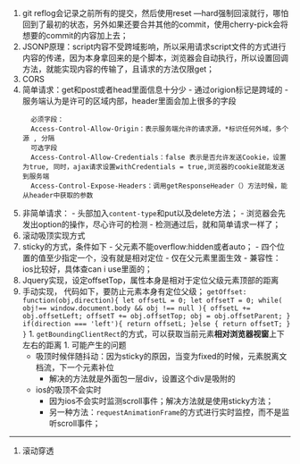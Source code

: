 1. git reflog会记录之前所有的提交，然后使用reset —hard强制回滚就行，哪怕回到了最初的状态，另外如果还要合并其他的commit，使用cherry-pick会将想要的commit的内容加上去；
1. JSONP原理：script内容不受跨域影响，所以采用请求script文件的方式进行内容的传递，因为本身拿回来的是个脚本，浏览器会自动执行，所以设置回调方法，就能实现内容的传输了，且请求的方法仅限get；
1. CORS
  1. 简单请求：get和post或者head里面信息十分少
    - 通过origion标记是跨域的
    - 服务端认为是许可的区域内部，header里面会加上很多的字段
      ```
        必须字段：
        Access-Control-Allow-Origin：表示服务端允许的请求源，*标识任何外域，多个源 , 分隔
        可选字段
        Access-Control-Allow-Credentials：false 表示是否允许发送Cookie，设置为true, 同时，ajax请求设置withCredentials = true,浏览器的cookie就能发送到服务端
        Access-Control-Expose-Headers：调用getResponseHeader（）方法时候，能从header中获取的参数
      ```
  1. 非简单请求：
    - 头部加入`content-type`和put以及delete方法；
    - 浏览器会先发出option的操作，尽心许可的检测
    - 检测通过后，就和简单请求一样了；
1. 滚动吸顶实现方式
  1. sticky的方式，条件如下
    - 父元素不能overflow:hidden或者auto；
    - 四个位置的值至少指定一个，没有就是相对定位
    - 仅在父元素里面生效
    - 兼容性：ios比较好，具体查can i use里面的；
  1. Jquery实现，设定offsetTop，属性本身是相对于定位父级元素顶部的距离
  1. 手动实现， 代码如下，要防止元素本身有定位父级；
    ```
      getOffset: function(obj,direction){
          let offsetL = 0;
          let offsetT = 0;
          while( obj!== window.document.body && obj !== null ){
              offsetL += obj.offsetLeft;
              offsetT += obj.offsetTop;
              obj = obj.offsetParent;
          }
          if(direction === 'left'){
              return offsetL;
          }else {
              return offsetT;
          }
      }
    ```
    1. `getBoundingClientRect`的方式，可以获取当前元素**相对浏览器视窗**上下左右的距离
    1. 可能产生的问题
      - 吸顶时候伴随抖动：因为sticky的原因，当变为fixed的时候，元素脱离文档流，下一个元素补位
        - 解决的方法就是外面包一层div，设置这个div是吸附的
      - ios的吸顶不会实时
        - 因为ios不会实时监测scroll事件；解决方法就是使用sticky方法；
        - 另一种方法：`requestAnimationFrame`的方式进行实时监控，而不是监听scroll事件；
  ---
  1. 滚动穿透
    
    
    
    
    
    
    
    
